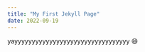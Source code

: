 ```yaml
---
title: "My First Jekyll Page"
date: 2022-09-19
---
```


yayyyyyyyyyyyyyyyyyyyyyyyyyyyyyyyyy :smile:
